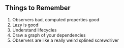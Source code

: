 ## Things to Remember

1. Observers bad, computed properties good
2. Lazy is good
3. Understand lifecycles
4. Draw a graph of your dependencies
5. Observers are like a really weird splined screwdriver
